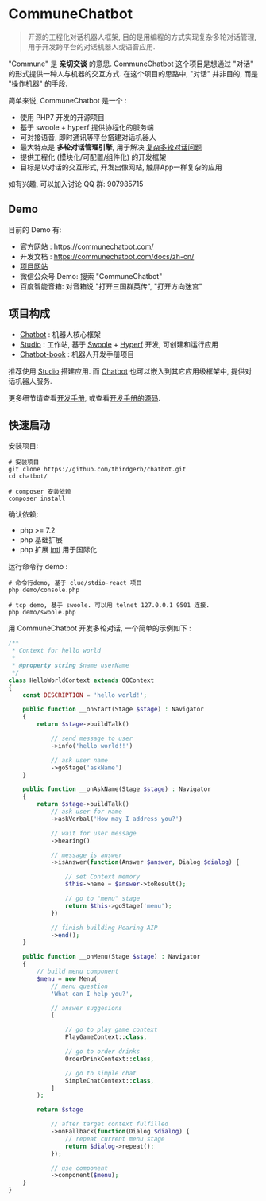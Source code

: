 # CommuneChatbot

> 开源的工程化对话机器人框架, 目的是用编程的方式实现复杂多轮对话管理, 用于开发跨平台的对话机器人或语音应用.

"Commune" 是 __亲切交谈__ 的意思. CommuneChatbot 这个项目是想通过 "对话" 的形式提供一种人与机器的交互方式. 在这个项目的思路中, "对话" 并非目的, 而是 "操作机器" 的手段.

简单来说, CommuneChatbot 是一个 :

- 使用 PHP7 开发的开源项目
- 基于 swoole + hyperf 提供协程化的服务端
- 可对接语音, 即时通讯等平台搭建对话机器人
- 最大特点是 __多轮对话管理引擎__, 用于解决 [复杂多轮对话问题](/zh-cn/core-concepts/complex-conversation.md)
- 提供工程化 (模块化/可配置/组件化) 的开发框架
- 目标是以对话的交互形式, 开发出像网站, 触屏App一样复杂的应用

如有兴趣, 可以加入讨论 QQ 群: 907985715

## Demo

目前的 Demo 有:

* 官方网站 : https://communechatbot.com/
* 开发文档 : https://communechatbot.com/docs/zh-cn/
* [项目网站](https://communechatbot.com)
* 微信公众号 Demo: 搜索 "CommuneChatbot"
* 百度智能音箱: 对音箱说 "打开三国群英传", "打开方向迷宫"

## 项目构成

- [Chatbot](https://github.com/thirdgerb/chatbot) : 机器人核心框架
- [Studio](https://github.com/thirdgerb/studio-hyperf) : 工作站, 基于 [Swoole](https://github.com/swoole/swoole-src) + [Hyperf](https://github.com/hyperf/hyperf) 开发, 可创建和运行应用
- [Chatbot-book](https://github.com/thirdgerb/chatbot-book) : 机器人开发手册项目

推荐使用 [Studio](https://github.com/thirdgerb/studio-hyperf) 搭建应用.
而 [Chatbot](https://github.com/thirdgerb/chatbot) 也可以嵌入到其它应用级框架中,
提供对话机器人服务.

更多细节请查看[开发手册](https://communechatbot.com/docs/zh-cn/), 或查看[开发手册的源码](https://github.com/thirdgerb/chatbot-book).

## 快速启动

安装项目:

    # 安装项目
    git clone https://github.com/thirdgerb/chatbot.git
    cd chatbot/

    # composer 安装依赖
    composer install

确认依赖:

- php >= 7.2
- php 基础扩展
- php 扩展 [intl](https://www.php.net/manual/en/book.intl.php) 用于国际化

运行命令行 demo :

    # 命令行demo, 基于 clue/stdio-react 项目
    php demo/console.php

    # tcp demo, 基于 swoole. 可以用 telnet 127.0.0.1 9501 连接.
    php demo/swoole.php

用 CommuneChatbot 开发多轮对话, 一个简单的示例如下 :

```php
/**
 * Context for hello world
 *
 * @property string $name userName
 */
class HelloWorldContext extends OOContext
{
    const DESCRIPTION = 'hello world!';

    public function __onStart(Stage $stage) : Navigator
    {
        return $stage->buildTalk()

            // send message to user
            ->info('hello world!!')

            // ask user name
            ->goStage('askName')
    }

    public function __onAskName(Stage $stage) : Navigator
    {
        return $stage->buildTalk()
            // ask user for name
            ->askVerbal('How may I address you?')

            // wait for user message
            ->hearing()

            // message is answer
            ->isAnswer(function(Answer $answer, Dialog $dialog) {

                // set Context memory
                $this->name = $answer->toResult();

                // go to "menu" stage
                return $this->goStage('menu');
            })

            // finish building Hearing AIP
            ->end();
    }

    public function __onMenu(Stage $stage) : Navigator
    {
        // build menu component
        $menu = new Menu(
            // menu question
            'What can I help you?',

            // answer suggesions
            [

                // go to play game context
                PlayGameContext::class,

                // go to order drinks
                OrderDrinkContext::class,

                // go to simple chat
                SimpleChatContext::class,
            ]
        );

        return $stage

            // after target context fulfilled
            ->onFallback(function(Dialog $dialog) {
                // repeat current menu stage
                return $dialog->repeat();
            });

            // use component
            ->component($menu);
    }
}
```



